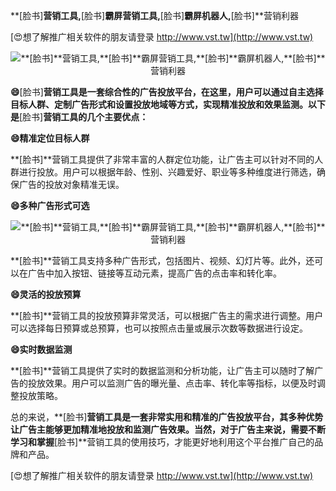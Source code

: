 **[脸书]**营销工具,**[脸书]**霸屏营销工具,**[脸书]**霸屏机器人,**[脸书]**营销利器

[😍想了解推广相关软件的朋友请登录 http://www.vst.tw](http://www.vst.tw)

 <center><img src="https://vst.tw/MP4/tuiguang/png/5.png" alt="**[脸书]**营销工具,**[脸书]**霸屏营销工具,**[脸书]**霸屏机器人,**[脸书]**营销利器"></center>

**😄**[脸书]**营销工具是一套综合性的广告投放平台，在这里，用户可以通过自主选择目标人群、定制广告形式和设置投放地域等方式，实现精准投放和效果监测。以下是**[脸书]**营销工具的几个主要优点：**

**😄精准定位目标人群**

**[脸书]**营销工具提供了非常丰富的人群定位功能，让广告主可以针对不同的人群进行投放。用户可以根据年龄、性别、兴趣爱好、职业等多种维度进行筛选，确保广告的投放对象精准无误。

**😄多种广告形式可选**

 <center><img src="https://vst.tw/MP4/tuiguang/png/4.png" alt="**[脸书]**营销工具,**[脸书]**霸屏营销工具,**[脸书]**霸屏机器人,**[脸书]**营销利器"></center>

**[脸书]**营销工具支持多种广告形式，包括图片、视频、幻灯片等。此外，还可以在广告中加入按钮、链接等互动元素，提高广告的点击率和转化率。

**😄灵活的投放预算**

**[脸书]**营销工具的投放预算非常灵活，可以根据广告主的需求进行调整。用户可以选择每日预算或总预算，也可以按照点击量或展示次数等数据进行设定。

**😄实时数据监测**

**[脸书]**营销工具提供了实时的数据监测和分析功能，让广告主可以随时了解广告的投放效果。用户可以监测广告的曝光量、点击率、转化率等指标，以便及时调整投放策略。

总的来说，**[脸书]**营销工具是一套非常实用和精准的广告投放平台，其多种优势让广告主能够更加精准地投放和监测广告效果。当然，对于广告主来说，需要不断学习和掌握**[脸书]**营销工具的使用技巧，才能更好地利用这个平台推广自己的品牌和产品。

[😍想了解推广相关软件的朋友请登录 http://www.vst.tw](http://www.vst.tw)



